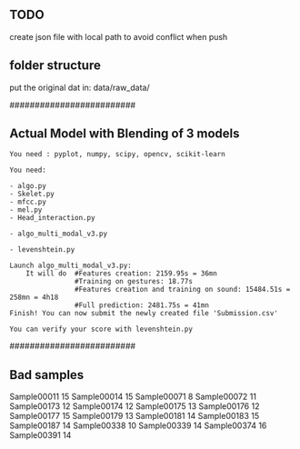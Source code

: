 TODO
----
create json file with local path to avoid conflict when push


folder structure
----------------

put the original dat in:
data/raw_data/

#########################

Actual Model with Blending of 3 models
------------
    You need : pyplot, numpy, scipy, opencv, scikit-learn
    
    You need:
    
    - algo.py
    - Skelet.py
    - mfcc.py
    - mel.py
    - Head_interaction.py
    
    - algo_multi_modal_v3.py
    
    - levenshtein.py

    Launch algo_multi_modal_v3.py:
        It will do  #Features creation: 2159.95s = 36mn
                    #Training on gestures: 18.77s
                    #Features creation and training on sound: 15484.51s = 258mn = 4h18
                    #Full prediction: 2481.75s = 41mn
    Finish! You can now submit the newly created file 'Submission.csv'
    
    You can verify your score with levenshtein.py

#########################

Bad samples
-------

Sample00011 15
Sample00014 15
Sample00071 8
Sample00072 11
Sample00173 12
Sample00174 12
Sample00175 13
Sample00176 12
Sample00177 15
Sample00179 13
Sample00181 14
Sample00183 15
Sample00187 14
Sample00338 10
Sample00339 14
Sample00374 16
Sample00391 14
